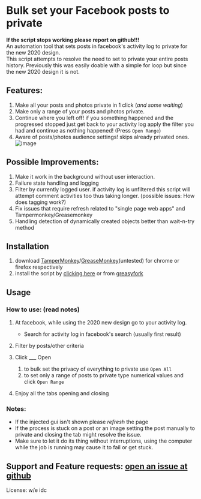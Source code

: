 # Bulk set your Facebook posts to private
**If the script stops working please report on github!!!**  
An automation tool that sets posts in facebook's activity log to private for the new 2020 design.  
This script attempts to resolve the need to set to private your entire posts history.
Previously this was easily doable with a simple for loop but since the new 2020 design it is not.  
## Features:
1) Make all your posts and photos private in 1 click (*and some waiting*)  
2) Make only a range of your posts and photos private.  
3) Continue where you left off! if you something happened and the progressed stopped just get back to your activity log apply the filter you had and continue as nothing happened! (Press `Open Range`)  
4) Aware of posts/photos audience settings! skips already privated ones.  
![image](https://user-images.githubusercontent.com/50873841/93251406-ce84f400-f79c-11ea-873a-a0f548bfc284.png)
## Possible Improvements:
1) Make it work in the background without user interaction.
2) Failure state handling and logging
3) Filter by currently logged user. if activity log is unfiltered this script will attempt comment activities too thus taking longer. (possible issues: How does tagging work?)
4) Fix issues that require refresh related to "single page web apps" and Tampermonkey/Greasemonkey
5) Handling detection of dynamically created objects better than wait-n-try method
## Installation
1) download [TamperMonkey](https://chrome.google.com/webstore/detail/tampermonkey/dhdgffkkebhmkfjojejmpbldmpobfkfo?hl=en)/[GreaseMonkey](https://addons.mozilla.org/en-US/firefox/addon/greasemonkey/)(untested) for chrome or firefox respectively 
2) install the script by [clicking here](https://raw.githubusercontent.com/YoraiLevi/SetFacebookPostsPrivate/master/GreaseMonkeySetFacebookPrivate.user.js) or from [greasyfork](https://greasyfork.org/en/scripts/411305-facebook-set-posts-to-private)
## Usage
### How to use: (read notes)
1) At facebook, while using the 2020 new design go to your activity log.  
   * Search for activity log in facebook's search (usually first result)  

2) Filter by posts/other criteria  
3) Click ___ Open  
   1)  to bulk set the privacy of everything to private use `Open All`  
   2)  to set only a range of posts to private type numerical values and click `Open Range`  

4)  Enjoy all the tabs opening and closing
### Notes: 
* If the injected gui isn't shown please *refresh* the page
* If the process is stuck on a post or an image setting the post manually to private and closing the tab might resolve the issue.
* Make sure to let it do its thing without interruptions, using the computer while the job is running may cause it to fail or get stuck.

## Support and Feature requests: [open an issue at github](https://github.com/YoraiLevi/SetFacebookPostsPrivate/issues)
License: w/e idc
